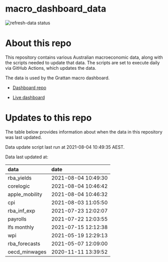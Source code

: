 
<!-- README.md is generated from README.Rmd. Please edit that file -->

# macro\_dashboard\_data

<!-- badges: start -->

![refresh-data
status](https://github.com/grattan/macro_dashboard_data/workflows/refresh-data/badge.svg)

<!-- badges: end -->

# About this repo

This repository contains various Australian macroeconomic data, along
with the scripts needed to update that data. The scripts are set to
execute daily via GitHub Actions, which updates the data.

The data is used by the Grattan macro dashboard.

  - [Dashboard repo](https://github.com/grattan/macrodashboard)

  - [Live dashboard](https://mattcowgill.shinyapps.io/macrodashboard/)

# Updates to this repo

The table below provides information about when the data in this
repository was last updated.

Data update script last run at 2021-08-04 10:49:35 AEST.

Data last updated at:

| data            | date                |
| :-------------- | :------------------ |
| rba\_yields     | 2021-08-04 10:49:30 |
| corelogic       | 2021-08-04 10:46:42 |
| apple\_mobility | 2021-08-04 10:46:32 |
| cpi             | 2021-08-03 11:05:50 |
| rba\_inf\_exp   | 2021-07-23 12:02:07 |
| payrolls        | 2021-07-22 12:03:55 |
| lfs monthly     | 2021-07-15 12:12:38 |
| wpi             | 2021-05-19 12:29:13 |
| rba\_forecasts  | 2021-05-07 12:09:00 |
| oecd\_minwages  | 2020-11-11 13:39:52 |
